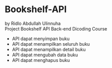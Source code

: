 # Bookshelf-API
by Ridlo Abdullah Ulinnuha <br>
Project Bookshelf API Back-end Dicoding Course <br>
- API dapat menyimpan buku
- API dapat menampilkan seluruh buku
- API dapat menampilkan detail buku
- API dapat mengubah data buku
- API dapat menghapus buku
